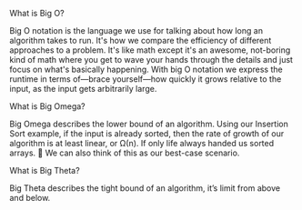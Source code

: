 What is Big O?

Big O notation is the language we use for talking about how long an algorithm takes to run.
It's how we compare the efficiency of different approaches to a problem.
It's like math except it's an awesome, not-boring kind of math where you get to wave your hands through the details and just focus on what's basically happening.
With big O notation we express the runtime in terms of—brace yourself—how quickly it grows relative to the input, as the input gets arbitrarily large.

What is Big Omega?

Big Omega describes the lower bound of an algorithm.
Using our Insertion Sort example, if the input is already sorted, then the rate of growth of our algorithm is at least linear, or Ω(n).
If only life always handed us sorted arrays. 🌼
We can also think of this as our best-case scenario.

What is Big Theta?

Big Theta describes the tight bound of an algorithm, it’s limit from above and below.
